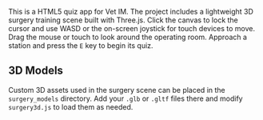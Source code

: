 This is a HTML5 quiz app for Vet IM.
The project includes a lightweight 3D surgery training scene built with Three.js.
Click the canvas to lock the cursor and use WASD or the on-screen joystick for touch devices to move. Drag the mouse or touch to look around the operating room. Approach a station and press the `E` key to begin its quiz.

## 3D Models

Custom 3D assets used in the surgery scene can be placed in the `surgery_models` directory. Add your `.glb` or `.gltf` files there and modify `surgery3d.js` to load them as needed.
